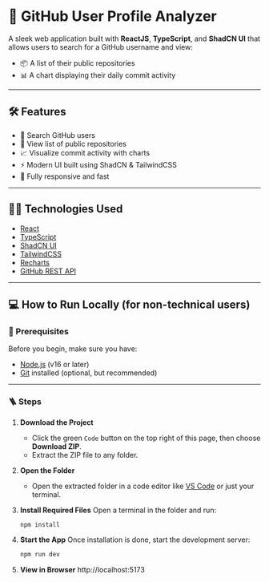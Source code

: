 # 🚀 GitHub User Profile Analyzer

A sleek web application built with **ReactJS**, **TypeScript**, and **ShadCN UI** that allows users to search for a GitHub username and view:

- 📦 A list of their public repositories  
- 📊 A chart displaying their daily commit activity

---

## 🛠️ Features

- 🔎 Search GitHub users
- 📁 View list of public repositories
- 📈 Visualize commit activity with charts
- ⚡ Modern UI built using ShadCN & TailwindCSS
- 🧩 Fully responsive and fast

---

## 🧑‍💻 Technologies Used

- [React](https://reactjs.org/)
- [TypeScript](https://www.typescriptlang.org/)
- [ShadCN UI](https://ui.shadcn.dev/)
- [TailwindCSS](https://tailwindcss.com/)
- [Recharts](https://recharts.org/)
- [GitHub REST API](https://docs.github.com/en/rest)

---

## 💻 How to Run Locally (for non-technical users)

### 🧾 Prerequisites
Before you begin, make sure you have:
- [Node.js](https://nodejs.org/) (v16 or later)
- [Git](https://git-scm.com/) installed (optional, but recommended)

---

### 🪜 Steps

1. **Download the Project**
   - Click the green `Code` button on the top right of this page, then choose **Download ZIP**.
   - Extract the ZIP file to any folder.

2. **Open the Folder**
   - Open the extracted folder in a code editor like [VS Code](https://code.visualstudio.com/) or just your terminal.

3. **Install Required Files**
   Open a terminal in the folder and run:

   ```bash
   npm install
4. **Start the App**
   Once installation is done, start the development server:
   ```bash
   npm run dev
5. **View in Browser**
  http://localhost:5173